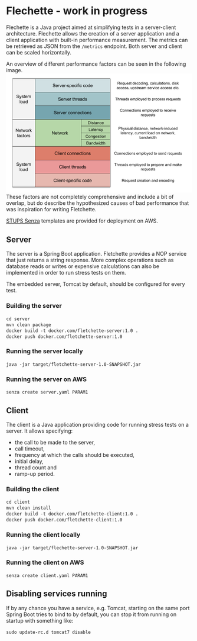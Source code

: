 # Flechette - work in progress

Flechette is a Java project aimed at simplifying tests in a server-client architecture.
Flechette allows the creation of a server application and a client application with
built-in performance measurement. The metrics can be retrieved as JSON from the `/metrics`
endpoint.
Both server and client can be scaled horizontally.

An overview of different performance factors can be seen in the following image.
![Performance factors in client-server systems](client-server-performance-factors.png)
These factors are not completely comprehensive and include a bit of overlap, but do describe
the hypothesized causes of bad performance that was inspiration for writing Fletchette.

[STUPS Senza](http://stups.readthedocs.org/en/latest/components/senza.html) templates
are provided for deployment on AWS.

## Server

The server is a Spring Boot application. Fletchette provides a NOP service that just
returns a string response. More complex operations such as database reads or writes
or expensive calculations can also be implemented in order to run stress tests on them.

The embedded server, Tomcat by default, should be configured for every test.

### Building the server

    cd server
    mvn clean package
    docker build -t docker.com/fletchette-server:1.0 .
    docker push docker.com/fletchette-server:1.0

### Running the server locally

    java -jar target/fletchette-server-1.0-SNAPSHOT.jar

### Running the server on AWS

    senza create server.yaml PARAM1

## Client
The client is a Java application providing code for running stress tests on a server.
It allows specifying:

* the call to be made to the server,
* call timeout,
* frequency at which the calls should be executed,
* initial delay,
* thread count and
* ramp-up period.

### Building the client

    cd client
    mvn clean install
    docker build -t docker.com/fletchette-client:1.0 .
    docker push docker.com/fletchette-client:1.0

### Running the client locally

    java -jar target/flechette-server-1.0-SNAPSHOT.jar

### Running the client on AWS

    senza create client.yaml PARAM1

## Disabling services running

If by any chance you have a service, e.g. Tomcat, starting on the same port
Spring Boot tries to bind to by default, you can stop it from running on startup
with something like:

    sudo update-rc.d tomcat7 disable
